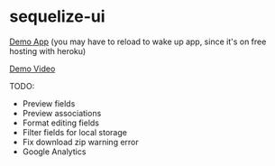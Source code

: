 # sequelize-ui

[Demo App](http://sequelizeui.herokuapp.com/) (you may have to reload to wake up app, since it's on free hosting with heroku)

[Demo Video](https://www.youtube.com/watch?v=aHT6S81YvwE)

TODO:
- Preview fields
- Preview associations
- Format editing fields
- Filter fields for local storage
- Fix download zip warning error
- Google Analytics

